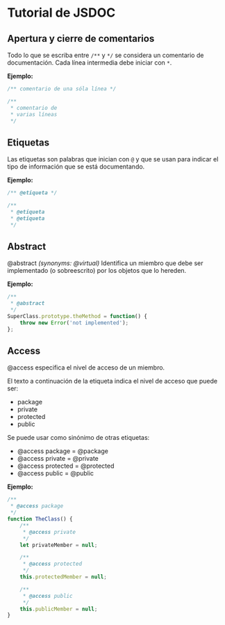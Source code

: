 # Tutorial de JSDOC

## Apertura y cierre de comentarios

Todo lo que se escriba entre `/**` y `*/` se considera un comentario de documentación. Cada línea intermedia debe iniciar con `*`.

**Ejemplo:**

```js
/** comentario de una sóla línea */

/**
 * comentario de
 * varias líneas
 */
```

## Etiquetas

Las etiquetas son palabras que inician con `@` y que se usan para indicar el tipo de información que se está documentando.

**Ejemplo:**

```js
/** @etiqueta */

/**
 * @etiqueta
 * @etiqueta
 */
```

## Abstract

@abstract _(synonyms: @virtual)_ Identifica un miembro que debe ser implementado (o sobreescrito) por los objetos que lo hereden.

**Ejemplo:**

```js
/**
 * @abstract
 */
SuperClass.prototype.theMethod = function() {
    throw new Error('not implemented');
};
```

## Access

@access especifica el nivel de acceso de un miembro.

El texto a continuación de la etiqueta indica el nivel de acceso que puede ser:
- package
- private
- protected
- public

Se puede usar como sinónimo de otras etiquetas:
- @access package = @package
- @access private = @private
- @access protected = @protected
- @access public = @public

**Ejemplo:**

```js
/**
 * @access package
 */
function TheClass() {
    /**
     * @access private
     */
    let privateMember = null;

    /**
     * @access protected
     */
    this.protectedMember = null;

    /**
     * @access public
     */
    this.publicMember = null;
}
```
